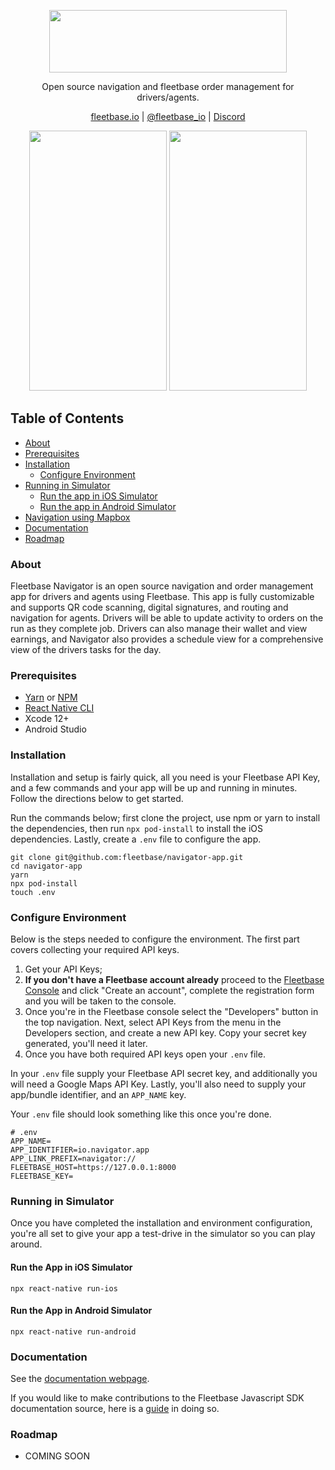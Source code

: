 <p align="center">
  <img src="https://flb-assets.s3.ap-southeast-1.amazonaws.com/static/fleetbase-logo-svg.svg" width="380" height="100" />
</p>
<p align="center">
Open source navigation and fleetbase order management for drivers/agents.
</p>

<p align="center">
  <a href="https://fleetbase.io">fleetbase.io</a> | <a href="https://twitter.com/fleetbase_io">@fleetbase_io</a> | <a href="https://discord.gg/fjP4sReEvH">Discord</a>
</p>

<p align="center">
	<img src="https://user-images.githubusercontent.com/816371/154444685-c21ef84c-03d8-4656-8624-638688a292b8.png" width="220" height="416" />
	<img src="https://user-images.githubusercontent.com/816371/154444705-b3226353-81f8-4292-8228-0b1a0196e628.png" width="220" height="416" />
</p>

## Table of Contents

- [About](#about)
- [Prerequisites](#prerequisites)
- [Installation](#installation)
    - [Configure Environment](#configure-environment)
- [Running in Simulator](#running-in-simulator)
    - [Run the app in iOS Simulator](#run-the-app-in-ios-simulator)
    - [Run the app in Android Simulator](#run-the-app-in-android-simulator)
- [Navigation using Mapbox](#navigation-using-mapbox)
- [Documentation](#documentation)
- [Roadmap](#roadmap)

### About

Fleetbase Navigator is an open source navigation and order management app for drivers and agents using Fleetbase. This app is fully customizable and supports QR code scanning, digital signatures, and routing and navigation for agents. Drivers will be able to update activity to orders on the run as they complete job. Drivers can also manage their wallet and view earnings, and Navigator also provides a schedule view for a comprehensive view of the drivers tasks for the day.

### Prerequisites

- [Yarn](https://yarnpkg.com/) or [NPM](https://nodejs.org/en/)
- [React Native CLI](https://reactnative.dev/docs/environment-setup)
- Xcode 12+
- Android Studio

### Installation

Installation and setup is fairly quick, all you need is your Fleetbase API Key, and a few commands and your app will be up and running in minutes. Follow the directions below to get started.

Run the commands below; first clone the project, use npm or yarn to install the dependencies, then run `npx pod-install` to install the iOS dependencies. Lastly, create a `.env` file to configure the app.

```
git clone git@github.com:fleetbase/navigator-app.git
cd navigator-app
yarn
npx pod-install
touch .env
```

### Configure Environment

Below is the steps needed to configure the environment. The first part covers collecting your required API keys.

1.  Get your API Keys;
2.  **If you don't have a Fleetbase account already** proceed to the [Fleetbase Console](https://console.fleetbase.io/) and click "Create an account", complete the registration form and you will be taken to the console.
3.  Once you're in the Fleetbase console select the "Developers" button in the top navigation. Next, select API Keys from the menu in the Developers section, and create a new API key. Copy your secret key generated, you'll need it later.
4.  Once you have both required API keys open your `.env` file.

In your `.env` file supply your Fleetbase API secret key, and additionally you will need a Google Maps API Key. Lastly, you'll also need to supply your app/bundle identifier, and an `APP_NAME` key.

Your `.env` file should look something like this once you're done.

```
# .env
APP_NAME=
APP_IDENTIFIER=io.navigator.app
APP_LINK_PREFIX=navigator://
FLEETBASE_HOST=https://127.0.0.1:8000
FLEETBASE_KEY=
```

### Running in Simulator

Once you have completed the installation and environment configuration, you're all set to give your app a test-drive in the simulator so you can play around.

#### Run the App in iOS Simulator

```
npx react-native run-ios
```

#### Run the App in Android Simulator

```
npx react-native run-android
```

### Documentation

See the [documentation webpage](https://fleetbase.io/docs).

If you would like to make contributions to the Fleetbase Javascript SDK documentation source, here is a [guide](https://github.com/fleetbase/fleetbase-js/blob/master/CONTRIBUTING.md) in doing so.

### Roadmap

- COMING SOON
